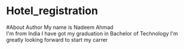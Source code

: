 # Hotel_registration
#About Author
 My name is Nadeem Ahmad  
 I'm from India 
 I have got my graduation in Bachelor of Technology 
 I'm greatly looking forward to start my carrer